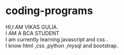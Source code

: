 # coding-programs
HI,I AM VIKAS GULIA. 
<br>
I AM A BCA STUDENT
<br>
I am currently learning javascript and css .
<br>
I know html ,css ,python ,mysql and bootstrap.
